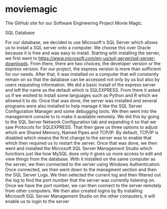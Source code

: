 # moviemagic
The GitHub site for our Software Engineering Project Movie Magic.

SQL Database

For our database, we decided to use Microsoft's SQL Server which allows us to install a SQL server onto a computer. We choose this over Oracle because it is free and was easy to install. Starting with installing the server, we first went to https://www.microsoft.com/en-us/sql-server/sql-server-downloads. From there, there are two choices; the developer version or the express version. For our project, the express version is more than sufficient for our needs. After that, it was installed on a computer that will constantly remain on so that the database can be accessed not only by us but also by users requesting information. We did a basic install of the express server and left the name as the default which is SQLEXPRESS. From there it asked us if we wished to install some languages such as Python and R which we allowed it to do. Once that was done, the server was installed and several programs were also installed to help manage it like the SQL Server Configuration Manager and some debugging tools. We then went into the management console to to make it available remotely. We did this by going to the SQL Server Network Configuration tab and expanding it so that we saw Protocols for SQLEXPRESS. That then gave us three options to adjust which are Shared Memory, Named Pipes and TCP/IP. By default, TCP/IP is disabled which means the first change to the server was to enable that which then required us to restart the server. Once that was done, we then went and installed the Microsoft SQL Server Management Studio which functions just like how MySQL does only it gives us more access to edit and view things from the database. With it installed on the same computer as the server, we then connected to the server using Windows Authentication. Once connected, we then went down to the managment section and then the SQL Server Logs. We then selected the current log and then filtered out the log to find the port number that the server was currently listening on. Once we have the port number, we can then connect to the server remotely from other computers. We then also created logins by  By installing Microsoft SQL Server Management Studio on the other computers, it will enable us to login to the server
